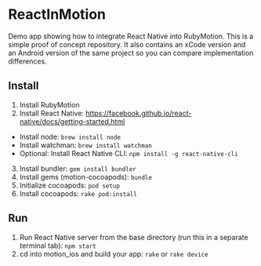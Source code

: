 # ReactInMotion
Demo app showing how to integrate React Native into RubyMotion. This is a simple proof of concept repository. It also contains an xCode version and an Android version of the same project so you can compare implementation differences.

## Install
1. Install RubyMotion
2. Install React Native: https://facebook.github.io/react-native/docs/getting-started.html
  * Install node: `brew install node`
  * Install watchman: `brew install watchman`
  * Optional: Install React Native CLI: `npm install -g react-native-cli`
3. Install bundler: `gem install bundler`
4. Install gems (motion-cocoapods): `bundle`
5. Initialize cocoapods: `pod setup`
6. Install cocoapods: `rake pod:install`

## Run
1. Run React Native server from the base directory (run this in a separate terminal tab): `npm start`
2. cd into motion_ios and build your app: `rake` or `rake device`

